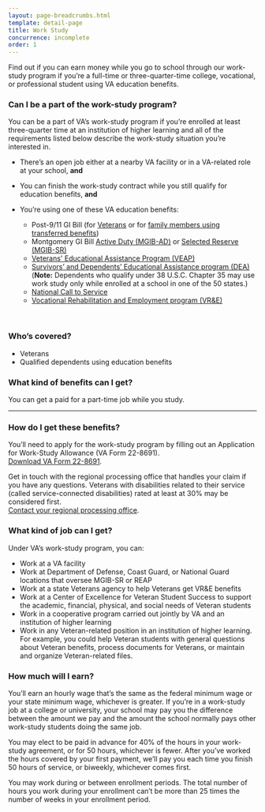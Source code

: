 ```yaml
---
layout: page-breadcrumbs.html
template: detail-page
title: Work Study
concurrence: incomplete
order: 1
---
```


<div class="va-introtext">

Find out if you can earn money while you go to school through our work-study program if you’re a full-time or three-quarter-time college, vocational, or professional student using VA education benefits.

</div>


<div class="feature" markdown="1">

### Can I be a part of the work-study program?
You can be a part of VA’s work-study program if you’re enrolled at least three-quarter time at an institution of higher learning and all of the requirements listed below describe the work-study situation you’re interested in.

  - There’s an open job either at a nearby VA facility or in a VA-related role at your school, **and**
  - You can finish the work-study contract while you still qualify for education benefits, **and**
  - You’re using one of these VA education benefits: 

    - Post-9/11 GI Bill (for [Veterans](/education/gi-bill/post-9-11/) or for [family members using transferred benefits](/education/gi-bill/transfer/))
    - Montgomery GI Bill [Active Duty (MGIB-AD)](/education/gi-bill/montgomery-active-duty/) or [Selected Reserve (MGIB-SR)](/education/gi-bill/montgomery-selected-reserve/)
    - [Veterans' Educational Assistance Program (VEAP)](/education/other-educational-assistance-programs/veap/)
    - [Survivors’ and Dependents’ Educational Assistance program (DEA)](/education/gi-bill/survivors-dependent-assistance/dependents-education/) (**Note:** Dependents who qualify under 38 U.S.C. Chapter 35 may use work study only while enrolled at a school in one of the 50 states.)
    - [National Call to Service](/education/other-educational-assistance-programs/call-to-service/)
    - [Vocational Rehabilitation and Employment program (VR&E)](https://www.benefits.va.gov/vocrehab/index.asp)

<br>

### Who’s covered?

- Veterans
- Qualified dependents using education benefits 
</div>

### What kind of benefits can I get? 

You can get a paid for a part-time job while you study.

-----

### How do I get these benefits? 

You’ll need to apply for the work-study program by filling out an Application for Work-Study Allowance (VA Form 22-8691). <br>
[Download VA Form 22-8691](https://www.vba.va.gov/pubs/forms/VBA-22-8691-ARE.pdf). 

Get in touch with the regional processing office that handles your claim if you have any questions. Veterans with disabilities related to their service (called service-connected disabilities) rated at least at 30% may be considered first. <br>
[Contact your regional processing office](https://www.benefits.va.gov/gibill/regional_processing.asp).

### What kind of job can I get?
Under VA’s work-study program, you can:
- Work at a VA facility
- Work at Department of Defense, Coast Guard, or National Guard locations that oversee MGIB-SR or REAP
- Work at a state Veterans agency to help Veterans get VR&E benefits
- Work at a Center of Excellence for Veteran Student Success to support the academic, financial, physical, and social needs of Veteran students
- Work in a cooperative program carried out jointly by VA and an institution of higher learning
- Work in any Veteran-related position in an institution of higher learning. For example, you could help Veteran students with general questions about Veteran benefits, process documents for Veterans, or maintain and organize Veteran-related files.

### How much will I earn?

You’ll earn an hourly wage that’s the same as the federal minimum wage or your state minimum wage, whichever is greater. If you’re in a work-study job at a college or university, your school may pay you the difference between the amount we pay and the amount the school normally pays other work-study students doing the same job.

You may elect to be paid in advance for 40% of the hours in your work-study agreement, or for 50 hours, whichever is fewer. After you’ve worked the hours covered by your first payment, we’ll pay you each time you finish 50 hours of service, or biweekly, whichever comes first.

You may work during or between enrollment periods. The total number of hours you work during your enrollment can’t be more than 25 times the number of weeks in your enrollment period.
